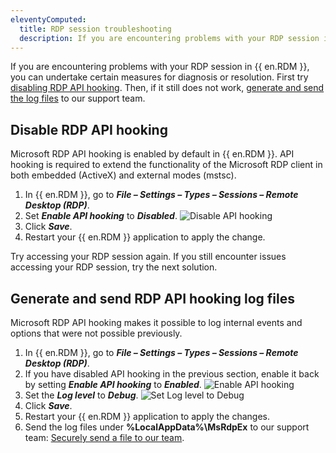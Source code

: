 ```yaml
---
eleventyComputed:
  title: RDP session troubleshooting
  description: If you are encountering problems with your RDP session in {{ en.RDM }}, you can undertake certain measures for diagnosis or resolution.
---
```

If you are encountering problems with your RDP session in {{ en.RDM }}, you can undertake certain measures for diagnosis or resolution. First try [disabling RDP API hooking](#disable-rdp-api-hooking). Then, if it still does not work, [generate and send the log files](#generate-and-send-rdp-api-hooking-log-files) to our support team.

## Disable RDP API hooking

Microsoft RDP API hooking is enabled by default in {{ en.RDM }}. API hooking is required to extend the functionality of the Microsoft RDP client in both embedded (ActiveX) and external modes (mstsc).

1. In {{ en.RDM }}, go to ***File – Settings – Types – Sessions – Remote Desktop (RDP)***.
1. Set ***Enable API hooking*** to ***Disabled***.
![Disable API hooking](https://cdnweb.devolutions.net/docs/RDMW2026_2024_1.png)
1. Click ***Save***.
1. Restart your {{ en.RDM }} application to apply the change.

Try accessing your RDP session again. If you still encounter issues accessing your RDP session, try the next solution.

## Generate and send RDP API hooking log files

Microsoft RDP API hooking makes it possible to log internal events and options that were not possible previously.

1. In {{ en.RDM }}, go to ***File – Settings – Types – Sessions – Remote Desktop (RDP)***.
1. If you have disabled API hooking in the previous section, enable it back by setting ***Enable API hooking*** to ***Enabled***.
![Enable API hooking](https://cdnweb.devolutions.net/docs/RDMW2028_2024_1.png)
1. Set the ***Log level*** to ***Debug***.
![Set Log level to Debug](https://cdnweb.devolutions.net/docs/RDMW2027_2024_1.png)
1. Click ***Save***.
1. Restart your {{ en.RDM }} application to apply the changes.
1. Send the log files under **%LocalAppData%\MsRdpEx** to our support team: [Securely send a file to our team](/kb/devolutions-customer-success/securely-send-file/).